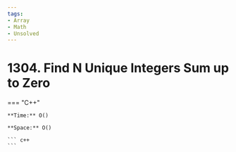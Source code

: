 ```yaml
---
tags:
- Array
- Math
- Unsolved
---
```



# 1304. Find N Unique Integers Sum up to Zero

=== "C++"

    **Time:** O()

    **Space:** O()

    ``` c++
    ```